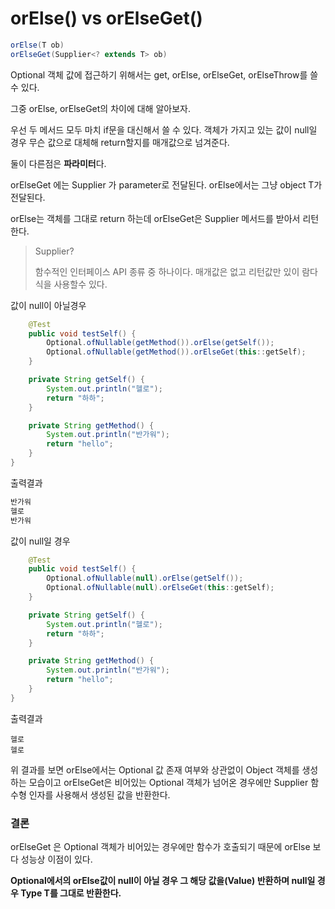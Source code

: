 # orElse() vs orElseGet()

```java
orElse(T ob)
orElseGet(Supplier<? extends T> ob)
```

Optional 객체 값에 접근하기 위해서는 get, orElse, orElseGet, orElseThrow를 쓸 수 있다.

그중 orElse, orElseGet의 차이에 대해 알아보자.

우선 두 메서드 모두 마치 if문을 대신해서 쓸 수 있다. 객체가 가지고 있는 값이 null일 경우 무슨 값으로 대체해 return할지를 매개값으로 넘겨준다. 

둘이 다른점은 **파라미터**다.

orElseGet 에는 Supplier 가 parameter로 전달된다. orElse에서는 그냥 object T가 전달된다.

orElse는 객체를 그대로 return 하는데 orElseGet은 Supplier 메서드를 받아서 리턴한다.

> Supplier?
>
> 함수적인 인터페이스 API 종류 중 하나이다. 매개값은 없고 리턴값만 있이 람다식을 사용할수 있다.

값이 null이 아닐경우 

```java
    @Test
    public void testSelf() {
        Optional.ofNullable(getMethod()).orElse(getSelf());
        Optional.ofNullable(getMethod()).orElseGet(this::getSelf);
    }

    private String getSelf() {
        System.out.println("헬로");
        return "하하";
    }

    private String getMethod() {
        System.out.println("반가워");
        return "hello";
    }
}

```

출력결과

````java
반가워
헬로
반가워
````

값이 null일 경우

```java
	@Test
    public void testSelf() {
        Optional.ofNullable(null).orElse(getSelf());
        Optional.ofNullable(null).orElseGet(this::getSelf);
    }

    private String getSelf() {
        System.out.println("헬로");
        return "하하";
    }

    private String getMethod() {
        System.out.println("반가워");
        return "hello";
    }
}
```

출력결과

```
헬로
헬로
```

위 결과를 보면 orElse에서는 Optional 값 존재 여부와 상관없이 Object 객체를 생성하는 모습이고 orElseGet은 비어있는 Optional 객체가 넘어온 경우에만 Supplier 함수형 인자를 사용해서 생성된 값을 반환한다.

### **결론**

orElseGet 은 Optional 객체가 비어있는 경우에만 함수가 호출되기 때문에 orElse 보다 성능상 이점이 있다.

**Optional에서의 orElse값이 null이 아닐 경우 그 해당 값을(Value) 반환하며 null일 경우 Type T를 그대로 반환한다.**
